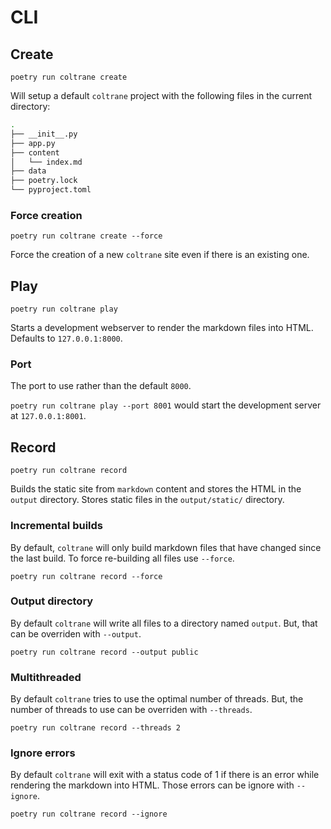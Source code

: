 # CLI

## Create

`poetry run coltrane create`

Will setup a default `coltrane` project with the following files in the current directory:

```bash
.
├── __init__.py
├── app.py
├── content
│   └── index.md
├── data
├── poetry.lock
└── pyproject.toml
```

### Force creation

`poetry run coltrane create --force`

Force the creation of a new `coltrane` site even if there is an existing one.

## Play

`poetry run coltrane play`

Starts a development webserver to render the markdown files into HTML. Defaults to `127.0.0.1:8000`.

### Port

The port to use rather than the default `8000`.

`poetry run coltrane play --port 8001` would start the development server at `127.0.0.1:8001`.

## Record

`poetry run coltrane record`

Builds the static site from `markdown` content and stores the HTML in the `output` directory. Stores static files in the `output/static/` directory.

### Incremental builds

By default, `coltrane` will only build markdown files that have changed since the last build. To force re-building all files use `--force`.

`poetry run coltrane record --force`

### Output directory

By default `coltrane` will write all files to a directory named `output`. But, that can be overriden with `--output`.

`poetry run coltrane record --output public`

### Multithreaded

By default `coltrane` tries to use the optimal number of threads. But, the number of threads to use can be overriden with `--threads`.

`poetry run coltrane record --threads 2`

### Ignore errors

By default `coltrane` will exit with a status code of 1 if there is an error while rendering the markdown into HTML. Those errors can be ignore with `--ignore`.

`poetry run coltrane record --ignore`
